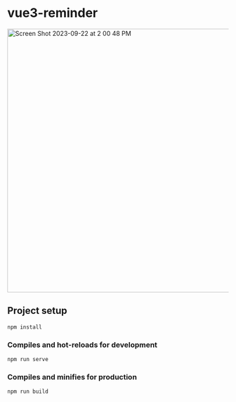 # vue3-reminder

<img width="598" alt="Screen Shot 2023-09-22 at 2 00 48 PM" src="https://github.com/juneidea/Vue3-Reminder/assets/26939664/2e5be5f0-3a17-4f64-95c7-3980117b9ac4">

## Project setup
```
npm install
```

### Compiles and hot-reloads for development
```
npm run serve
```

### Compiles and minifies for production
```
npm run build
```
